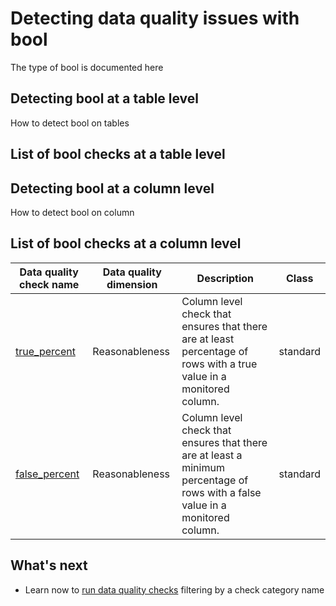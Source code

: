 # Detecting data quality issues with bool
The type of bool is documented here

## Detecting bool at a table level
How to detect bool on tables

## List of bool checks at a table level

## Detecting bool at a column level
How to detect bool on column

## List of bool checks at a column level
| Data quality check name | Data quality dimension | Description | Class |
|-------------------------|------------------------|-------------|-------|
|[true_percent](../../checks/column/bool/true-percent.md)|Reasonableness|Column level check that ensures that there are at least percentage of rows with a true value in a monitored column.|standard|
|[false_percent](../../checks/column/bool/false-percent.md)|Reasonableness|Column level check that ensures that there are at least a minimum percentage of rows with a false value in a monitored column.|standard|

## What's next
- Learn now to [run data quality checks](../running-data-quality-checks.md#targeting-a-category-of-checks) filtering by a check category name
